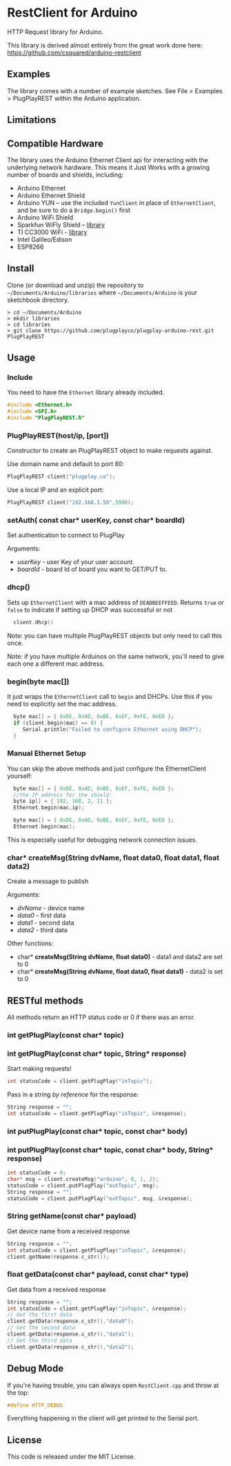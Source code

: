 # RestClient for Arduino

HTTP Request library for Arduino.

This library is derived almost entirely from the great work done here: https://github.com/csquared/arduino-restclient

## Examples

The library comes with a number of example sketches. See File > Examples > PlugPlayREST
within the Arduino application.

## Limitations

## Compatible Hardware

The library uses the Arduino Ethernet Client api for interacting with the
underlying network hardware. This means it Just Works with a growing number of
boards and shields, including:

 - Arduino Ethernet
 - Arduino Ethernet Shield
 - Arduino YUN – use the included `YunClient` in place of `EthernetClient`, and
   be sure to do a `Bridge.begin()` first
 - Arduino WiFi Shield
 - Sparkfun WiFly Shield – [library](https://github.com/dpslwk/WiFly)
 - TI CC3000 WiFi - [library](https://github.com/sparkfun/SFE_CC3000_Library)
 - Intel Galileo/Edison
 - ESP8266

## Install

Clone (or download and unzip) the repository to `~/Documents/Arduino/libraries`
where `~/Documents/Arduino` is your sketchbook directory.

    > cd ~/Documents/Arduino
    > mkdir libraries
    > cd libraries
    > git clone https://github.com/plugplayco/plugplay-arduino-rest.git PlugPlayREST

## Usage

### Include

You need to have the `Ethernet` library already included.

```c++
#include <Ethernet.h>
#include <SPI.h>
#include "PlugPlayREST.h"
```

### PlugPlayREST(host/ip, [port])

Constructor to create an PlugPlayREST object to make requests against.

Use domain name and default to port 80:
```c++
PlugPlayREST client("plugplay.co");
```

Use a local IP and an explicit port:
```c++
PlugPlayREST client("192.168.1.50",5000);
```
### setAuth( const char* userKey, const char* boardId)

Set authentication to connect to PlugPlay

Arguments: 
- *userKey* - user Key of your user account.
- *boardId* - board Id of board you want to GET/PUT to.

### dhcp()

Sets up `EthernetClient` with a mac address of `DEADBEEFFEED`. Returns `true` or `false` to indicate if setting up DHCP
was successful or not

```c++
  client.dhcp()
```

Note: you can have multiple PlugPlayREST objects but only need to call
this once.

Note: if you have multiple Arduinos on the same network, you'll need
to give each one a different mac address.

### begin(byte mac[])

It just wraps the `EthernetClient` call to `begin` and DHCPs.
Use this if you need to explicitly set the mac address.

```c++
  byte mac[] = { 0xDE, 0xAD, 0xBE, 0xEF, 0xFE, 0xED };
  if (client.begin(mac) == 0) {
     Serial.println("Failed to configure Ethernet using DHCP");
  }
```

### Manual Ethernet Setup

You can skip the above methods and just configure the EthernetClient yourself:

```c++
  byte mac[] = { 0xDE, 0xAD, 0xBE, 0xEF, 0xFE, 0xED };
  //the IP address for the shield:
  byte ip[] = { 192, 168, 2, 11 };
  Ethernet.begin(mac,ip);
```

```c++
  byte mac[] = { 0xDE, 0xAD, 0xBE, 0xEF, 0xFE, 0xED };
  Ethernet.begin(mac);
```

This is especially useful for debugging network connection issues.

### char* createMsg(String dvName, float data0, float data1, float data2)

Create a message to publish

Arguments: 
- *dvName* - device name
- *data0* - first data
- *data1* - second data
- *data2* - third data

Other functions:
- char* **createMsg(String dvName, float data0)** - data1 and data2 are set to 0 
- char* **createMsg(String dvName, float data0, float data1)** - data2 is set to 0

## RESTful methods

All methods return an HTTP status code or 0 if there was an error.

### int getPlugPlay(const char* topic)
### int getPlugPlay(const char* topic, String* response)

Start making requests!

```c++
int statusCode = client.getPlugPlay("inTopic");
```

Pass in a string *by reference* for the response:
```c++
String response = "";
int statusCode = client.getPlugPlay("inTopic", &response);
```

### int putPlugPlay(const char* topic, const char* body)
### int putPlugPlay(const char* topic, const char* body, String* response)

```c++
int statusCode = 0;
char* msg = client.createMsg("arduino", 0, 1, 2);
statusCode = client.putPlugPlay("outTopic", msg);
String response = "";
statusCode = client.putPlugPlay("outTopic", msg, &response);
```

### String getName(const char* payload)

Get device name from a received response

```c++
String response = "";
int statusCode = client.getPlugPlay("inTopic", &response);
client.getName(response.c_str());
```

### float getData(const char* payload, const char* type)

Get data from a received response

```c++
String response = "";
int statusCode = client.getPlugPlay("inTopic", &response);
// Get the first data
client.getData(response.c_str(),"data0");
// Get the second data
client.getData(response.c_str(),"data1");
// Get the third data
client.getData(response.c_str(),"data2");
```

## Debug Mode

If you're having trouble, you can always open `RestClient.cpp` and throw at the top:

```c++
#define HTTP_DEBUG
```

Everything happening in the client will get printed to the Serial port.

## License

This code is released under the MIT License.
